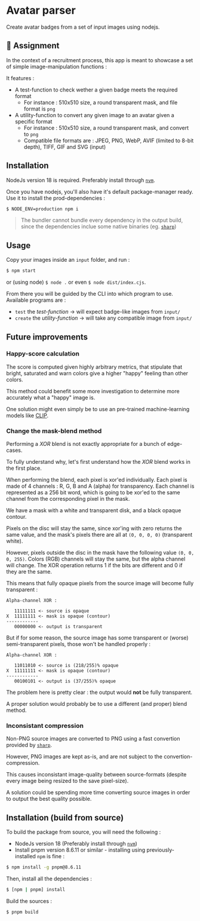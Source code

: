 # Avatar parser

Create avatar badges from a set of input images using nodejs.

## :memo: Assignment

In the context of a recruitment process, this app is meant to showcase a set of simple image-manipulation functions :

It features :

- A test-function to check wether a given badge meets the required format
  - For instance : 510x510 size, a round transparent mask, and file format is `png`
- A utility-function to convert any given image to an avatar given a specific format
  - For instance : 510x510 size, a round transparent mask, and convert to `png`
  - Compatible file formats are : JPEG, PNG, WebP, AVIF (limited to 8-bit depth), TIFF, GIF and SVG (input)

## Installation

NodeJs version 18 is required. Preferably install through [`nvm`](https://nodejs.org/en/download/package-manager#nvm).

Once you have nodejs, you'll also have it's default package-manager ready. Use it to install the prod-dependencies :

```bash
$ NODE_ENV=production npm i
```

> The bundler cannot bundle every dependency in the output build, since the dependencies inclue some native binaries (eg. [`sharp`](https://www.npmjs.com/package/sharp))

## Usage

Copy your images inside an `input` folder, and run :

```bash
$ npm start
```

or (using node) `$ node .` or even `$ node dist/index.cjs`.

From there you will be guided by the CLI into which program to use. Available programs are :

- `test` the _test-function_ -> will expect badge-like images from `input/`
- `create` the _utility-function_ -> will take any compatible image from `input/`

## Future improvements

### Happy-score calculation

The score is computed given highly arbitrary metrics, that stipulate that bright, saturated and warn colors give a higher "happy" feeling than other colors.

This method could benefit some more investigation to determine more accurately what a "happy" image is.

One solution might even simply be to use an pre-trained machine-learning models like [CLIP](https://github.com/mlfoundations/open_clip).

### Change the mask-blend method

Performing a _XOR_ blend is not exactly appropriate for a bunch of edge-cases.

To fully understand why, let's first understand how the _XOR_ blend works in the first place.

When performing the blend, each pixel is xor'ed individually. Each pixel is made of 4 channels : R, G, B and A (alpha) for transparency. Each channel is represented as a 256 bit word, which is going to be xor'ed to the same channel from the corresponding pixel in the mask.

We have a mask with a white and transparent disk, and a black opaque contour.

Pixels on the disc will stay the same, since xor'ing with zero returns the same value, and the mask's pixels there are all at `(0, 0, 0, 0)` (transparent white).

However, pixels outside the disc in the mask have the following value `(0, 0, 0, 255)`. Colors (RGB) channels will stay the same, but the alpha channel will change. The XOR operation returns 1 if the bits are different and 0 if they are the same.

This means that fully opaque pixels from the source image will become fully transparent :

```
Alpha-channel XOR :

   11111111 <- source is opaque
X  11111111 <- mask is opaque (contour)
------------
   00000000 <- output is transparent
```

But if for some reason, the source image has some transparent or (worse) semi-transparent pixels, those won't be handled properly :

```
Alpha-channel XOR :

   11011010 <- source is (218/255)% opaque
X  11111111 <- mask is opaque (contour)
------------
   00100101 <- output is (37/255)% opaque
```

The problem here is pretty clear : the output would **not** be fully transparent.

A proper solution would probably be to use a different (and proper) blend method.

### Inconsistant compression

Non-PNG source images are converted to PNG using a fast convertion provided by [`sharp`](https://sharp.pixelplumbing.com/api-output#png).

However, PNG images are kept as-is, and are not subject to the convertion-compression.

This causes inconsistant image-quality between source-formats (despite every image being resized to the save pixel-size).

A solution could be spending more time converting source images in order to output the best quality possible.

## Installation (build from source)

To build the package from source, you will need the following :

- NodeJs version 18 (Preferably install through [`nvm`](https://nodejs.org/en/download/package-manager#nvm))
- Install pnpm version 8.6.11 or similar - installing using previously-installed `npm` is fine :

```bash
$ npm install -g pnpm@8.6.11
```

Then, install all the dependencies :

```bash
$ [npm | pnpm] install
```

Build the sources :

```bash
$ pnpm build
```
